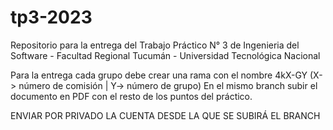 # tp3-2023
Repositorio para la entrega del Trabajo Práctico N° 3 de Ingenieria del Software - Facultad Regional Tucumán - Universidad Tecnológica Nacional

Para la entrega cada grupo debe crear una rama con el nombre 4kX-GY (X-> número de comisión | Y-> número de grupo)
En el mismo branch subir el documento en PDF con el resto de los puntos del práctico.

ENVIAR POR PRIVADO LA CUENTA DESDE LA QUE SE SUBIRÁ EL BRANCH
